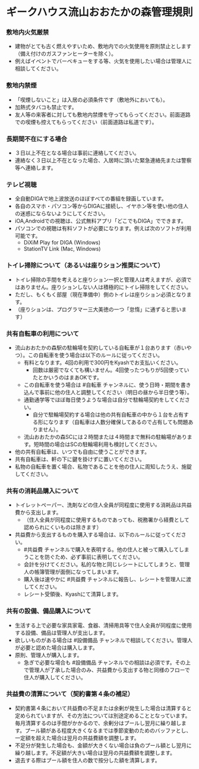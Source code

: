 # ギークハウス流山おおたかの森管理規則

### 敷地内火気厳禁
* 建物がとても古く燃えやすいため、敷地内での火気使用を原則禁止とします（備え付けのガスファンヒーターを除く）。
* 例えばイベントでバーベキューをする等、火気を使用したい場合は管理人に相談してください。

### 敷地内禁煙
* 「喫煙しないこと」は入居の必須条件です（敷地外においても）。
* 加熱式タバコも禁止です。
* 友人等の来客者に対しても敷地内禁煙を守ってもらってください。前面道路での喫煙も控えてもらってください（前面道路は私道です）。

### 長期間不在にする場合
* ３日以上不在となる場合は事前に連絡してください。
* 連絡なく３日以上不在となった場合、入居時に頂いた緊急連絡先または警察等へ連絡します。

### テレビ視聴
* 全自動DIGAで地上波放送のほぼすべての番組を録画しています。
* 各自のスマホ・パソコン等からDIGAに接続し、イヤホン等を使い他の住人の迷惑にならないようにしてください。
* iOA,Androidでの視聴は、公式無料アプリ「どこでもDIGA」でできます。
* パソコンでの視聴は有料ソフトが必要になります。例えば次のソフトが利用可能です。
  * DiXiM Play for DIGA (Windows)
  * StationTV Link (Mac, Windows)

### トイレ掃除について（あるいは座りション推奨について）
* トイレ掃除の手間を考えると座りション一択と管理人は考えますが、必須ではありません。座りションしない人は積極的にトイレ掃除をしてください。
* ただし、もくもく部屋（現在準備中）側のトイレは座りション必須となります。
* （座りションは、プログラマー三大美徳の一つ「怠惰」に通ずると思います）

### 共有自転車の利用について
* 流山おおたかの森駅の駐輪場を契約している自転車が１台あります（赤いやつ）。この自転車を使う場合は以下のルールに従ってください。
  * 有料となります。4回の利用で300円をKyashでお支払いください。
    * 回数は厳密でなくても構いません。4回使ったつもりが5回使っていたとかいうのはまあOKです。
  * この自転車を使う場合は #自転車 チャンネルに、使う日時・期間を書き込んで事前に他の住人と調整してください（明日の昼から半日使う等）。
  * 通勤通学等でほぼ毎日使うような場合は自分で駐輪場契約をしてください。
    * 自分で駐輪場契約する場合は他の共有自転車の中から１台を占有する形になります（自転車は人数分確保してあるので占有しても問題ありません）。
  * 流山おおたかの森SCには２時間または４時間まで無料の駐輪場があります。短時間の場合はSCの駐輪場利用も検討してください。
* 他の共有自転車は、いつでも自由に使うことができます。
* 共有自転車は、軒の下に鍵を掛けずに置いてください。
* 私物の自転車を置く場合、私物であることを他の住人に周知したうえ、施錠してください。

### 共有の消耗品購入について
* トイレットペーパー、洗剤などの住人全員が同程度に使用する消耗品は共益費から支出します。
  * （住人全員が同程度に使用するものであっても、税務署から経費として認められにくいものは除きます）
* 共益費から支出するものを購入する場合は、以下のルールに従ってください。
  * #共益費 チャンネルで購入を表明する。他の住人と被って購入してしまうことを防ぐため、必ず事前に表明してください。
  * 会計を分けてください。私的な物と同じレシートにしてしまうと、管理人の帳簿管理が面倒になってしまいます。
  * 購入後は速やかに #共益費 チャンネルに報告し、レシートを管理人に渡してください。
  * レシート受領後、Kyashにて清算します。

### 共有の設備、備品購入について
* 生活する上で必要な家具家電、食器、清掃用具等で住人全員が同程度に使用する設備、備品は管理人が支出します。
* 欲しいものがある場合は #設備備品 チャンネルで相談してください。管理人が必要と認めた場合は購入します。
* 原則、管理人が購入します。
  * 急ぎで必要な場合も #設備備品 チャンネルでの相談は必須です。その上で管理人が了承した場合のみ、共益費から支出する物と同様のフローで住人が購入してください。

### 共益費の清算について（契約書第４条の補足）
* 契約書第４条において共益費の不足または余剰が発生した場合は清算すると定められていますが、その方法については別途定めることとなっています。毎月清算するのは手間がかかるので、余剰分はプールし翌月に繰り越します。プール額がある程度大きくなるまでは季節変動のためのバッファとし、一定額を超えた場合は翌月の共益費額を調整します。
* 不足分が発生した場合も、金額が大きくない場合は負のプール額とし翌月に繰り越します。不足額が大きい場合は翌月の共益費額を調整します。
* 退去する際はプール額を住人の数で按分した額を清算します。
